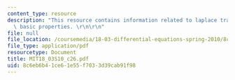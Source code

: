 ```yaml
---
content_type: resource
description: "This resource contains information related to laplace transform and\
  \ basic properties. \r\n\r\n"
file: null
file_location: /coursemedia/18-03-differential-equations-spring-2010/8c6eb6b41ce61e55f7033d39cab91f98_MIT18_03S10_c26.pdf
file_type: application/pdf
resourcetype: Document
title: MIT18_03S10_c26.pdf
uid: 8c6eb6b4-1ce6-1e55-f703-3d39cab91f98
---
```

